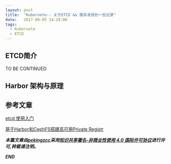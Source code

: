 ```yaml
---
layout: post
title:  "Kubernete-- 关于ETCD && 服务发现的一些记录"
date:   2017-08-05 14:28:00
tags: 
  - Kubernete
  - ETCD
---
```



##  ETCD简介

TO BE CONTINUED

## Harbor 架构与原理





## 参考文章


[etcd 使用入门](http://cizixs.com/2016/08/02/intro-to-etcd)

[基于Harbor和CephFS搭建高可用Private Registr](http://tonybai.com/2017/06/09/setup-a-high-availability-private-registry-based-on-harbor-and-cephfs/)


***本篇文章由[pekingzcc](https://zhangchenchen.github.io/)采用[知识共享署名-非商业性使用 4.0 国际许可协议](https://creativecommons.org/licenses/by-nc-sa/4.0/)进行许可,转载请注明。***


 ***END***